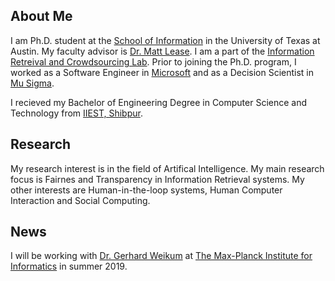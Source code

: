 ## About Me

I am Ph.D. student at the [School of Information](https://www.ischool.utexas.edu/) in the University of Texas at Austin. My faculty advisor is [Dr. Matt Lease](https://www.ischool.utexas.edu/~ml/). I am a part of the [Information Retreival and Crowdsourcing Lab](http://ir.ischool.utexas.edu/). Prior to joining the Ph.D. program, I worked as a Software Engineer in [Microsoft](https://www.microsoft.com/en-in/msidc/default.aspx) and as a Decision Scientist in [Mu Sigma](https://www.mu-sigma.com/). 

I recieved my Bachelor of Engineering Degree in Computer Science and Technology from [IIEST, Shibpur](http://www.iiests.ac.in/index.php).

## Research

My research interest is in the field of Artifical Intelligence. My main research focus is Fairnes and Transparency in Information Retrieval systems. My other interests are Human-in-the-loop systems, Human Computer Interaction and Social Computing. 

## News

I will be working with [Dr. Gerhard Weikum](https://people.mpi-inf.mpg.de/~weikum/) at [The Max-Planck Institute for Informatics](https://www.mpi-inf.mpg.de/home/) in summer 2019. 
